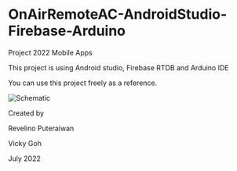 # OnAirRemoteAC-AndroidStudio-Firebase-Arduino
Project 2022 Mobile Apps

This project is using Android studio, Firebase RTDB and Arduino IDE


You can use this project freely as a reference. 

![Schematic](https://user-images.githubusercontent.com/107801501/178205694-02a4d826-3288-456e-adfb-25c9fcf70728.png)


Created by

Revelino Puteraiwan

Vicky Goh

July 2022

